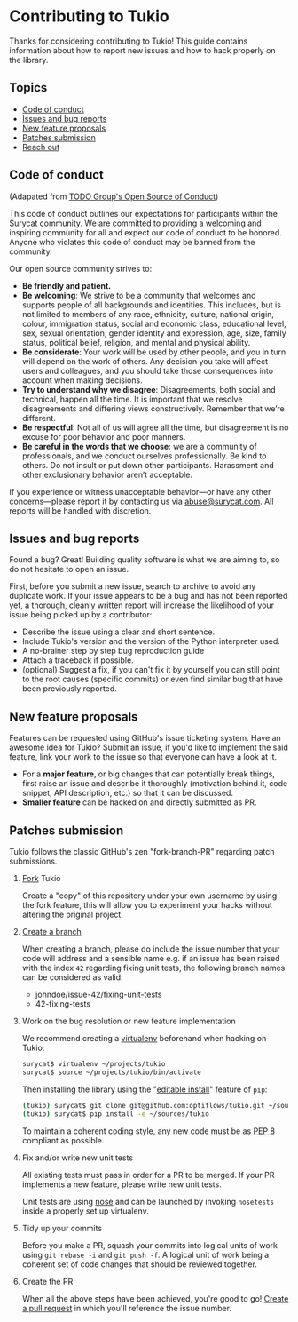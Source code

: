 # Contributing to Tukio

Thanks for considering contributing to Tukio! This guide contains information about how to report new issues and how to hack properly on the library.

## Topics

* [Code of conduct](#code-of-conduct)
* [Issues and bug reports](#issues-and-bug-reports)
* [New feature proposals](#new-feature-proposals)
* [Patches submission](#patches-submission)
* [Reach out](#reach-out)

## Code of conduct

(Adapated from [TODO Group's Open Source of Conduct](http://todogroup.org/opencodeofconduct/))

This code of conduct outlines our expectations for participants within the Surycat community. We are committed to providing a welcoming and inspiring community for all and expect our code of conduct to be honored. Anyone who violates this code of conduct may be banned from the community.

Our open source community strives to:

* **Be friendly and patient.**
* **Be welcoming**: We strive to be a community that welcomes and supports people of all backgrounds and identities. This includes, but is not limited to members of any race, ethnicity, culture, national origin, colour, immigration status, social and economic class, educational level, sex, sexual orientation, gender identity and expression, age, size, family status, political belief, religion, and mental and physical ability.
* **Be considerate**: Your work will be used by other people, and you in turn will depend on the work of others. Any decision you take will affect users and colleagues, and you should take those consequences into account when making decisions.
* **Try to understand why we disagree**: Disagreements, both social and technical, happen all the time. It is important that we resolve disagreements and differing views constructively. Remember that we’re different.
* **Be respectful**: Not all of us will agree all the time, but disagreement is no excuse for poor behavior and poor manners.
* **Be careful in the words that we choose**: we are a community of professionals, and we conduct ourselves professionally. Be kind to others. Do not insult or put down other participants. Harassment and other exclusionary behavior aren’t acceptable.

If you experience or witness unacceptable behavior—or have any other concerns—please report it by contacting us via <abuse@surycat.com>. All reports will be handled with discretion.

## Issues and bug reports

Found a bug? Great! Building quality software is what we are aiming to, so do not hesitate to open an issue.

First, before you submit a new issue, search to archive to avoid any duplicate work. If your issue appears to be a bug and has not been reported yet, a thorough, cleanly written report will increase the likelihood of your issue being picked up by a contributor:

* Describe the issue using a clear and short sentence.
* Include Tukio's version and the version of the Python interpreter used.
* A no-brainer step by step bug reproduction guide
* Attach a traceback if possible.
* (optional) Suggest a fix, if you can't fix it by yourself you can still point to the root causes (specific commits) or even find similar bug that have been previously reported.

## New feature proposals

Features can be requested using GitHub's issue ticketing system. Have an awesome idea for Tukio? Submit an issue, if you'd like to implement the said feature, link your work to the issue so that everyone can have a look at it.

* For a **major feature**, or big changes that can potentially break things, first raise an issue and describe it thoroughly (motivation behind it, code snippet, API description, etc.) so that it can be discussed.
* **Smaller feature** can be hacked on and directly submitted as PR.

## Patches submission

Tukio follows the classic GitHub's zen "fork-branch-PR" regarding patch submissions.

1. [Fork](https://help.github.com/articles/fork-a-repo/) Tukio

    Create a "copy" of this repository under your own username by using the fork feature, this will allow you to experiment your hacks without altering the original project.

2. [Create a branch](https://help.github.com/articles/creating-and-deleting-branches-within-your-repository/)

    When creating a branch, please do include the issue number that your code will address and a sensible name e.g. if an issue has been raised with the index `42` regarding fixing unit tests, the following branch names can be considered as valid:

    * johndoe/issue-42/fixing-unit-tests
    * 42-fixing-tests


3. Work on the bug resolution or new feature implementation

    We recommend creating a [virtualenv](https://pypi.python.org/pypi/virtualenv) beforehand when hacking on Tukio:

    ```bash
    surycat$ virtualenv ~/projects/tukio
    surycat$ source ~/projects/tukio/bin/activate
    ```

    Then installing the library using the "[editable install](https://pip.pypa.io/en/stable/reference/pip_install/#editable-installs)" feature of `pip`:

    ```bash
    (tukio) surycat$ git clone git@github.com:optiflows/tukio.git ~/sources/tukio
    (tukio) surycat$ pip install -e ~/sources/tukio
    ```

    To maintain a coherent coding style, any new code must be as [PEP 8](https://www.python.org/dev/peps/pep-0008/) compliant as possible.

4. Fix and/or write new unit tests

    All existing tests must pass in order for a PR to be merged. If your PR implements a new feature, please write new unit tests.

    Unit tests are using [nose](https://nose.readthedocs.org/en/latest/) and can be launched by invoking `nosetests` inside a properly set up virtualenv.

5. Tidy up your commits

    Before you make a PR, squash your commits into logical units of work using `git rebase -i` and `git push -f`. A logical unit of work being a coherent set of code changes that should be reviewed together.

6. Create the PR

    When all the above steps have been achieved, you're good to go! [Create a pull request](https://help.github.com/articles/creating-a-pull-request/) in which you'll reference the issue number.
